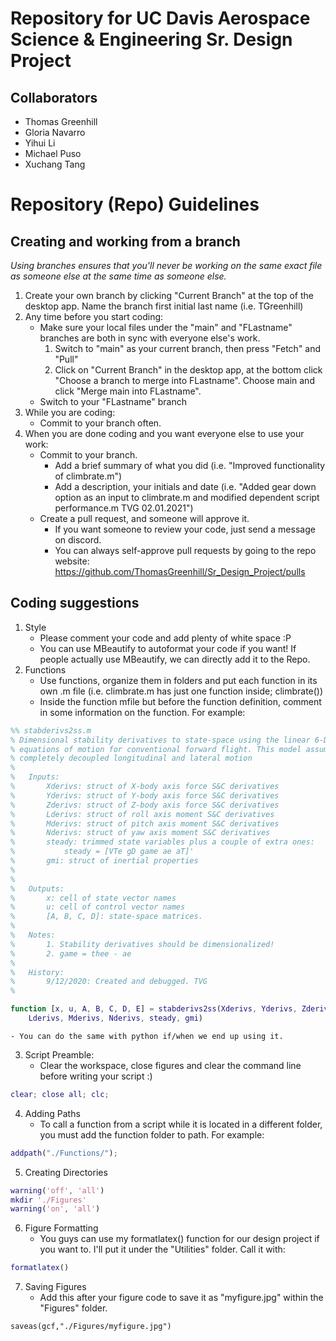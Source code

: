 # Repository for UC Davis Aerospace Science & Engineering Sr. Design Project

## Collaborators
* Thomas Greenhill
* Gloria Navarro
* Yihui Li
* Michael Puso
* Xuchang Tang

# Repository (Repo) Guidelines

## Creating and working from a branch
_Using branches ensures that you'll never be working on the same exact file as someone else at the same time as someone else._
1. Create your own branch by clicking "Current Branch" at the top of the desktop app. Name the branch first initial last name (i.e. TGreenhill)
1. Any time before you start coding:
    * Make sure your local files under the "main" and "FLastname" branches are both in sync with everyone else's work. 
        1. Switch to "main" as your current branch, then press "Fetch" and "Pull"
        1. Click on "Current Branch" in the desktop app, at the bottom click "Choose a branch to merge into FLastname". Choose main and click "Merge main into FLastname". 
    * Switch to your "FLastname" branch
1. While you are coding:
    * Commit to your branch often.
1. When you are done coding and you want everyone else to use your work:
    * Commit to your branch.
        - Add a brief summary of what you did (i.e. "Improved functionality of climbrate.m")
        - Add a description, your initials and date (i.e. "Added gear down option as an input to climbrate.m and modified dependent script performance.m TVG 02.01.2021")
    * Create a pull request, and someone will approve it.
        - If you want someone to review your code, just send a message on discord. 
        - You can always self-approve pull requests by going to the repo website: https://github.com/ThomasGreenhill/Sr_Design_Project/pulls


## Coding suggestions
1. Style
    - Please comment your code and add plenty of white space :P 
    - You can use MBeautify to autoformat your code if you want! If people actually use MBeautify, we can directly add it to the Repo.
2. Functions
    - Use functions, organize them in folders and put each function in its own .m file (i.e. climbrate.m has just one function inside; climbrate())
    - Inside the function mfile but before the function definition, comment in some information on the function. For example:
```matlab
%% stabderivs2ss.m
% Dimensional stability derivatives to state-space using the linear 6-DOF
% equations of motion for conventional forward flight. This model assumes
% completely decoupled longitudinal and lateral motion
%
%   Inputs:
%       Xderivs: struct of X-body axis force S&C derivatives
%       Yderivs: struct of Y-body axis force S&C derivatives
%       Zderivs: struct of Z-body axis force S&C derivatives
%       Lderivs: struct of roll axis moment S&C derivatives 
%       Mderivs: struct of pitch axis moment S&C derivatives
%       Nderivs: struct of yaw axis moment S&C derivatives
%       steady: trimmed state variables plus a couple of extra ones:
%           steady = [VTe gD game ae aT]'
%       gmi: struct of inertial properties
%           
%
%   Outputs: 
%       x: cell of state vector names
%       u: cell of control vector names
%       [A, B, C, D]: state-space matrices.
%       
%   Notes:
%       1. Stability derivatives should be dimensionalized!
%       2. game = thee - ae
%
%   History:
%       9/12/2020: Created and debugged. TVG
%

function [x, u, A, B, C, D, E] = stabderivs2ss(Xderivs, Yderivs, Zderivs,...
    Lderivs, Mderivs, Nderivs, steady, gmi)
```
    - You can do the same with python if/when we end up using it. 
3. Script Preamble:
    - Clear the workspace, close figures and clear the command line before writing your script :)
```matlab
clear; close all; clc;
```
4. Adding Paths
    - To call a function from a script while it is located in a different folder, you must add the function folder to path. For example:
```matlab
addpath("./Functions/");
```
5. Creating Directories 
```matlab
warning('off', 'all')
mkdir './Figures'
warning('on', 'all')
```
6. Figure Formatting
    - You guys can use my formatlatex() function for our design project if you want to. I'll put it under the "Utilities" folder. Call it with:
```matlab
formatlatex()
```
7. Saving Figures
    - Add this after your figure code to save it as "myfigure.jpg" within the "Figures" folder.
```
saveas(gcf,"./Figures/myfigure.jpg")
```
